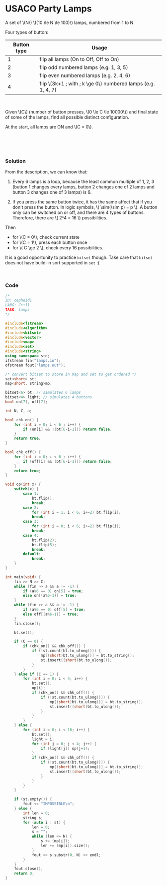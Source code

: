 # USACO Party Lamps


A set of \\(N\\) \\((10 \le N \le 100)\\) lamps, numbered from 1 to N.

Four types of button:

Button type | Usage
--- | ---
1 | flip all lamps (On to Off, Off to On)
2 | flip odd numbered lamps (e.g. 1, 3, 5)
3 | flip even numbered lamps (e.g. 2, 4, 6)
4 | flip \\(3k+1 \; with \; k \ge 0\\) numbered lamps (e.g. 1, 4, 7)

<br>

Given \\(C\\) (number of button presses, \\(0 \le C \le 10000\\)) and final state of some of the lamps, find all possible distinct configuration.

At the start, all lamps are ON and \\(C = 0\\).
<br>
<br>
<br>
<br>
<br>

### Solution
From the description, we can know that:

1. Every 6 lamps is a loop, because the least common multiple of 1, 2, 3 (button 1 changes every lamps, button 2 changes one of 2 lamps and button 3 changes one of 3 lamps) is 6.

2. If you press the same button twice, it has the same affect that if you don't press the button. In logic symbols,  \\( \sim(\sim p) = p \\). A button only can be switched on or off, and there are 4 types of buttons. Therefore, there are \\( 2^4 = 16 \\) possibilities.

Then

- for \\(C = 0\\), check current state
- for \\(C = 1\\), press each button once
- for \\( C \ge 2 \\), check every 16 possibilities.

It is a good opportunity to practice `bitset` though. Take care that `bitset` does not have build-in sort supported in `set` :(

<br>

### Code
```cpp
/*
ID: cepheid1
LANG: C++11
TASK: lamps
*/

#include<fstream>
#include<algorithm>
#include<bitset>
#include<vector>
#include<map>
#include<set>
#include<string>
using namespace std;
ifstream fin("lamps.in");
ofstream fout("lamps.out");

/* convert bitset to store in map and set to get ordered */
set<short> st;
map<short, string>mp;

bitset<6> bt; // simulates 6 lamps
bitset<4> light; // simulates 4 buttons
bool on[7], off[7];

int N, C, a;

bool chk_on() {
	for (int i = 0; i < 6 ; i++) {
		if (on[i] && !(bt[6-i-1])) return false;
	}
	return true;
}

bool chk_off() {
	for (int i = 0; i < 6 ; i++) {
		if (off[i] && (bt[6-i-1])) return false;
	}
	return true;
}

void op(int x) {
	switch(x) {
		case 1:
			bt.flip();
			break;
		case 2:
			for (int i = 1; i < 6; i+=2) bt.flip(i);
			break;
		case 3:
			for (int i = 0; i < 6; i+=2) bt.flip(i);
			break;
		case 4:
			bt.flip(2);
			bt.flip(5);
			break;
		default:
			break;
	}
}

int main(void) {
	fin >> N >> C;
	while (fin >> a && a != -1) {
	    if (a%6 == 0) on[5] = true;
        else on[(a%6-1)] = true;
	}
	while (fin >> a && a != -1) {
		if (a%6 == 0) off[5] = true;
        else off[(a%6-1)] = true;
	}
	fin.close();

	bt.set();

	if (C == 0) {
		if (chk_on() && chk_off()) {
			if (!st.count(bt.to_ulong())) {
				mp[(short)bt.to_ulong()] = bt.to_string();
				st.insert((short)bt.to_ulong());
			}
		}
	} else if (C == 1) {
		for (int i = 0; i < 4; i++) {
			bt.set();
			op(i);
			if (chk_on() && chk_off()) {
				if (!st.count(bt.to_ulong())) {
					mp[(short)bt.to_ulong()] = bt.to_string();
					st.insert((short)bt.to_ulong());
				}
			}
		}
	} else {
		for (int i = 0; i < 16; i++) {
			bt.set();
			light = i;
			for (int j = 0; j < 4; j++) {
				if (light[j]) op(j+1);
			}
			if (chk_on() && chk_off()) {
				if (!st.count(bt.to_ulong())) {
					mp[(short)bt.to_ulong()] = bt.to_string();
					st.insert((short)bt.to_ulong());
				}
			}
		}
	}

	if (st.empty()) {
		fout << "IMPOSSIBLE\n";
	} else {
		int len = 0;
		string s;
		for (auto i : st) {
			len = 0;
			s = "";
			while (len <= N) {
				s += (mp[i]);
				len += (mp[i]).size();
			}
			fout << s.substr(0, N) << endl;
		}
	}
	fout.close();
	return 0;
}
```


